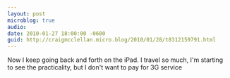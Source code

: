 ```yaml
---
layout: post
microblog: true
audio: 
date: 2010-01-27 18:00:00 -0600
guid: http://craigmcclellan.micro.blog/2010/01/28/t8312159791.html
---
```

Now I keep going back and forth on the iPad.  I travel so much, I'm starting to see the practicality, but I don't want to pay for 3G service
